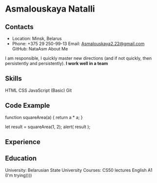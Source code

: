 # Asmalouskaya Natalli
## Contacts
+ Location: Minsk, Belarus
+ Phone: +375 29 250-99-13
Email: Asmalouskaya2.22@gmail.com
GitHub: NataAsm
About Me

I am responsible, I quickly master new directions (and if not quickly, then persistently and persistently). **I work well in a team**

## Skills
HTML
CSS
JavaScript (Basic)
Git
## Code Example
function squareArea(a) {
  return a * a;
}

let result = squareArea(1, 2);
alert( result );
## Experience
## Education
University: Belarusian State University
Courses:
CS50 lectures
English
A1 (I'm trying))))


